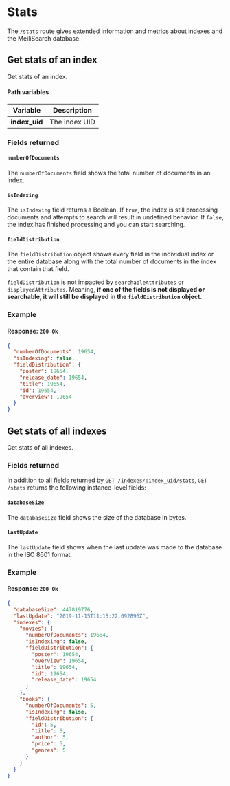 # Stats

The `/stats` route gives extended information and metrics about indexes and the MeiliSearch database.

## Get stats of an index

<RouteHighlighter method="GET" route="/indexes/:index_uid/stats"/>

Get stats of an index.

#### Path variables

| Variable      | Description   |
| ------------- | ------------- |
| **index_uid** | The index UID |

### Fields returned

#### `numberOfDocuments`

The `numberOfDocuments` field shows the total number of documents in an index.

#### `isIndexing`

The `isIndexing` field returns a Boolean. If `true`, the index is still processing documents and attempts to search will result in undefined behavior. If `false`, the index has finished processing and you can start searching.

#### `fieldDistribution`

The `fieldDistribution` object shows every field in the individual index or the entire database along with the total number of documents in the index that contain that field.

`fieldDistribution` is not impacted by `searchableAttributes` or `displayedAttributes`. Meaning, **if one of the fields is not displayed or searchable, it will still be displayed in the `fieldDistribution` object.**  

### Example

<CodeSamples id="get_index_stats_1" />

#### Response: `200 Ok`

```json
{
  "numberOfDocuments": 19654,
  "isIndexing": false,
  "fieldDistribution": {
    "poster": 19654,
    "release_date": 19654,
    "title": 19654,
    "id": 19654,
    "overview": 19654
  }
}
```

## Get stats of all indexes

<RouteHighlighter method="GET" route="/stats"/>

Get stats of all indexes.

### Fields returned

In addition to [all fields returned by `GET /indexes/:index_uid/stats`](#fields-returned), `GET /stats` returns the following instance-level fields:

#### `databaseSize`

The `databaseSize` field shows the size of the database in bytes.

#### `lastUpdate`

The `lastUpdate` field shows when the last update was made to the database in the ISO 8601 format.

### Example

<CodeSamples id="get_indexes_stats_1" />

#### Response: `200 Ok`

```json
{
  "databaseSize": 447819776,
  "lastUpdate": "2019-11-15T11:15:22.092896Z",
  "indexes": {
    "movies": {
      "numberOfDocuments": 19654,
      "isIndexing": false,
      "fieldDistribution": {
        "poster": 19654,
        "overview": 19654,
        "title": 19654,
        "id": 19654,
        "release_date": 19654
      }
    },
    "books": {
      "numberOfDocuments": 5,
      "isIndexing": false,
      "fieldDistribution": {
        "id": 5,
        "title": 5,
        "author": 5,
        "price": 5, 
        "genres": 5
      }
    }
  }
}
```
